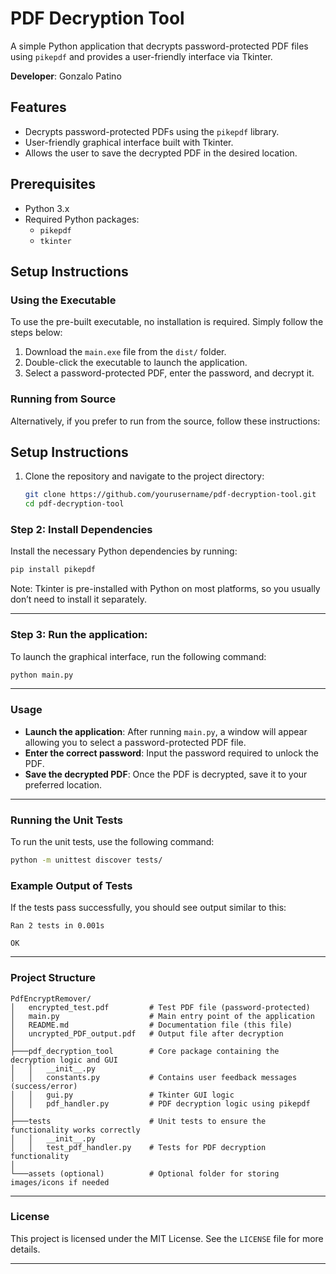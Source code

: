 # PDF Decryption Tool

A simple Python application that decrypts password-protected PDF files using `pikepdf` and provides a user-friendly interface via Tkinter.

**Developer**: Gonzalo Patino
## Features
- Decrypts password-protected PDFs using the `pikepdf` library.
- User-friendly graphical interface built with Tkinter.
- Allows the user to save the decrypted PDF in the desired location.

## Prerequisites
- Python 3.x
- Required Python packages:
  - `pikepdf`
  - `tkinter`
## Setup Instructions

### Using the Executable

To use the pre-built executable, no installation is required. Simply follow the steps below:

1. Download the `main.exe` file from the `dist/` folder.
2. Double-click the executable to launch the application.
3. Select a password-protected PDF, enter the password, and decrypt it.

### Running from Source

Alternatively, if you prefer to run from the source, follow these instructions:

## Setup Instructions

1. Clone the repository and navigate to the project directory:
   ```bash
   git clone https://github.com/yourusername/pdf-decryption-tool.git
   cd pdf-decryption-tool
### Step 2: Install Dependencies

Install the necessary Python dependencies by running:
```bash
pip install pikepdf
```
Note: Tkinter is pre-installed with Python on most platforms, so you usually don’t need to install it separately.

---
### Step 3: Run the application:
To launch the graphical interface, run the following command:
```bash
python main.py
```
---
### Usage

- **Launch the application**: After running `main.py`, a window will appear allowing you to select a password-protected PDF file.
- **Enter the correct password**: Input the password required to unlock the PDF.
- **Save the decrypted PDF**: Once the PDF is decrypted, save it to your preferred location.
---
### Running the Unit Tests

To run the unit tests, use the following command:

```bash
python -m unittest discover tests/
```
### Example Output of Tests

If the tests pass successfully, you should see output similar to this:

```plaintext
Ran 2 tests in 0.001s

OK
```
---
### Project Structure

```plaintext
PdfEncryptRemover/
│   encrypted_test.pdf         # Test PDF file (password-protected)
│   main.py                    # Main entry point of the application
│   README.md                  # Documentation file (this file)
│   uncrypted_PDF_output.pdf   # Output file after decryption
│
├───pdf_decryption_tool        # Core package containing the decryption logic and GUI
│   │   __init__.py
│   │   constants.py           # Contains user feedback messages (success/error)
│   │   gui.py                 # Tkinter GUI logic
│   │   pdf_handler.py         # PDF decryption logic using pikepdf
│
├───tests                      # Unit tests to ensure the functionality works correctly
│   │   __init__.py
│   │   test_pdf_handler.py    # Tests for PDF decryption functionality
│
└───assets (optional)          # Optional folder for storing images/icons if needed

```
---
### License

This project is licensed under the MIT License. See the `LICENSE` file for more details.

---



